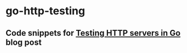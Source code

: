 # go-http-testing
## Code snippets for [Testing HTTP servers in Go](https://mehdi.codes/blogs/testing-http-servers-go) blog post
